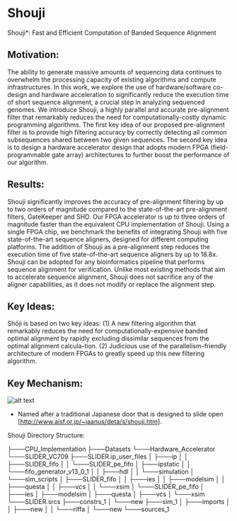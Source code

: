 # Shouji
Shouji*: Fast and Efficient Computation of Banded Sequence Alignment


## Motivation:
The ability to generate massive amounts of sequencing data continues to overwhelm the processing capacity of existing algorithms and compute infrastructures. In this work, we explore the use of hardware/software co-design and hardware acceleration to significantly reduce the execution time of short sequence alignment, a crucial step in analyzing sequenced genomes. We introduce Shouji, a highly parallel and accurate pre-alignment filter that remarkably reduces the need for computationally-costly dynamic programming algorithms. The first key idea of our proposed pre-alignment filter is to provide high filtering accuracy by correctly detecting all common subsequences shared between two given sequences. The second key idea is to design a hardware accelerator design that adopts modern FPGA (field-programmable gate array) architectures to further boost the performance of our algorithm.

## Results: 
Shouji significantly improves the accuracy of pre-alignment filtering by up to two orders of magnitude compared to the state-of-the-art pre-alignment filters, GateKeeper and SHD. Our FPGA accelerator is up to three orders of magnitude faster than the equivalent CPU implementation of Shouji. Using a single FPGA chip, we benchmark the benefits of integrating Shouji with five state-of-the-art sequence aligners, designed for different computing platforms. The addition of Shouji as a pre-alignment step reduces the execution time of five state-of-the-art sequence aligners by up to 18.8x. Shouji can be adopted for any bioinformatics pipeline that performs sequence alignment for verification. Unlike most existing methods that aim to accelerate sequence alignment, Shouji does not sacrifice any of the aligner capabilities, as it does not modify or replace the alignment step.

## Key Ideas:
Shōji is based on two key ideas: (1) A new filtering algorithm that remarkably reduces the need for computationally-expensive banded optimal alignment by rapidly excluding dissimilar sequences from the optimal alignment calcula-tion. (2) Judicious use of the parallelism-friendly architecture of modern FPGAs to greatly speed up this new filtering algorithm.

## Key Mechanism:
![alt text](https://github.com/BilkentCompGen/Shoji/blob/master/Figure1-GitHub.png)

* Named after a traditional Japanese door that is designed to slide open [http://www.aisf.or.jp/~jaanus/deta/s/shouji.htm].

Shouji Directory Structure:

├───CPU_Implementation
├───Datasets
└───Hardware_Accelerator
    └───SLIDER_VC709
        ├───SLIDER.ip_user_files
        │   ├───ip
        │   │   ├───SLIDER_fifo
        │   │   └───SLIDER_pe_fifo
        │   ├───ipstatic
        │   │   └───fifo_generator_v13_0_1
        │   │       ├───hdl
        │   │       └───simulation
        │   └───sim_scripts
        │       ├───SLIDER_fifo
        │       │   ├───ies
        │       │   ├───modelsim
        │       │   ├───questa
        │       │   ├───vcs
        │       │   └───xsim
        │       └───SLIDER_pe_fifo
        │           ├───ies
        │           ├───modelsim
        │           ├───questa
        │           ├───vcs
        │           └───xsim
        └───SLIDER.srcs
            ├───constrs_1
            │   └───new
            ├───sim_1
            │   ├───imports
            │   │   ├───new
            │   │   └───riffa
            │   └───new
            └───sources_1
